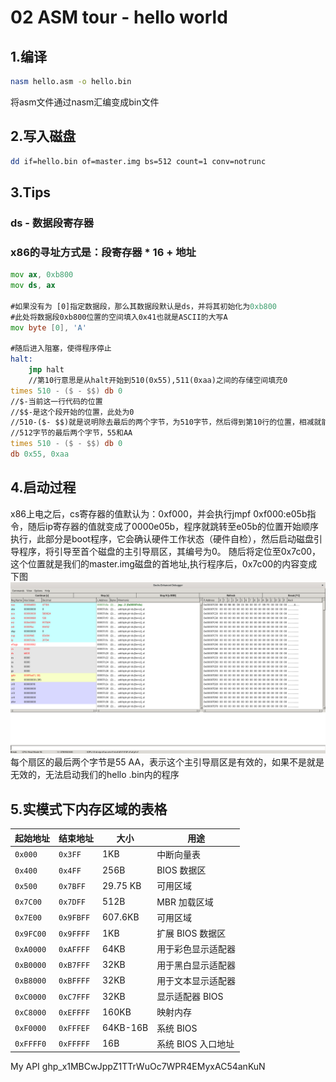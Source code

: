 # 02 ASM tour - hello world

## 1.编译
````bash
nasm hello.asm -o hello.bin
````
将asm文件通过nasm汇编变成bin文件

## 2.写入磁盘
````bash
dd if=hello.bin of=master.img bs=512 count=1 conv=notrunc
````

## 3.Tips
### ds - 数据段寄存器
### x86的寻址方式是：段寄存器 * 16 + 地址

````asm
mov ax, 0xb800
mov ds, ax

#如果没有为 [0]指定数据段，那么其数据段默认是ds，并将其初始化为0xb800
#此处将数据段0xb800位置的空间填入0x41也就是ASCII的大写A
mov byte [0], 'A'

#随后进入阻塞，使得程序停止
halt:
    jmp halt
    //第10行意思是从halt开始到510(0x55),511(0xaa)之间的存储空间填充0
times 510 - ($ - $$) db 0
//$-当前这一行代码的位置
//$$-是这个段开始的位置，此处为0
//510-($- $$)就是说明除去最后的两个字节，为510字节，然后得到第10行的位置，相减就能知道中间部分的字节块大小了
//512字节的最后两个字节，55和AA
times 510 - ($ - $$) db 0
db 0x55, 0xaa
````

## 4.启动过程
x86上电之后，cs寄存器的值默认为：0xf000，并会执行jmpf 0xf000:e05b指令，随后ip寄存器的值就变成了0000e05b，程序就跳转至e05b的位置开始顺序执行，此部分是boot程序，它会确认硬件工作状态（硬件自检），然后启动磁盘引导程序，将引导至首个磁盘的主引导扇区，其编号为0。
随后将定位至0x7c00，这个位置就是我们的master.img磁盘的首地址,执行程序后，0x7c00的内容变成下图
![Alt text](image-2.png)
每个扇区的最后两个字节是55 AA，表示这个主引导扇区是有效的，如果不是就是无效的，无法启动我们的hello
.bin内的程序


## 5.实模式下内存区域的表格

| 起始地址  | 结束地址  | 大小     | 用途               |
| --------- | --------- | -------- | ------------------ |
| `0x000`   | `0x3FF`   | 1KB      | 中断向量表         |
| `0x400`   | `0x4FF`   | 256B     | BIOS 数据区        |
| `0x500`   | `0x7BFF`  | 29.75 KB | 可用区域           |
| `0x7C00`  | `0x7DFF`  | 512B     | MBR 加载区域       |
| `0x7E00`  | `0x9FBFF` | 607.6KB  | 可用区域           |
| `0x9FC00` | `0x9FFFF` | 1KB      | 扩展 BIOS 数据区   |
| `0xA0000` | `0xAFFFF` | 64KB     | 用于彩色显示适配器 |
| `0xB0000` | `0xB7FFF` | 32KB     | 用于黑白显示适配器 |
| `0xB8000` | `0xBFFFF` | 32KB     | 用于文本显示适配器 |
| `0xC0000` | `0xC7FFF` | 32KB     | 显示适配器 BIOS    |
| `0xC8000` | `0xEFFFF` | 160KB    | 映射内存           |
| `0xF0000` | `0xFFFEF` | 64KB-16B | 系统 BIOS          |
| `0xFFFF0` | `0xFFFFF` | 16B      | 系统 BIOS 入口地址 |

My API
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
